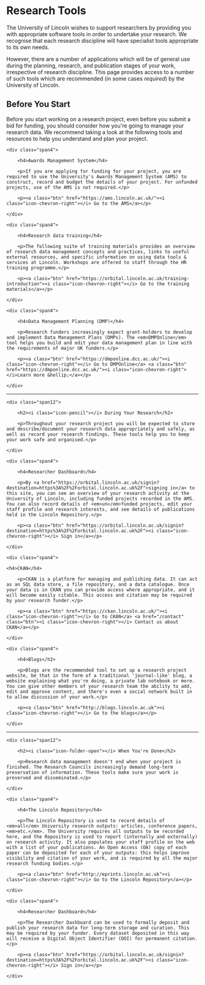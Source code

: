 # <i class="icon-wrench"></i> Research Tools

The University of Lincoln wishes to support researchers by providing you with appropriate software tools in order to undertake your research. We recognise that each research discipline will have specialist tools appropriate to its own needs.

However, there are a number of applications which will be of general use during the planning, research, and publication stages of your work, irrespective of research discipline. This page provides access to a number of such tools which are recommended (in some cases <em>required</em>) by the University of Lincoln.

## <i class="icon-check"></i> Before You Start
		
<p>Before you start working on a research project, even before you submit a bid for funding, you should consider how you're going to manage your research data. We recommend taking a look at the following tools and resources to help you understand and plan your project.</p>

<div class="row">

	<div class="span4">
	
		<h4>Awards Management System</h4>
		
		<p>If you are applying for funding for your project, you are required to use the University's Awards Management System (AMS) to construct, record and budget the details of your project. For unfunded projects, use of the AMS is not required.</p>
		
		<p><a class="btn" href="https://ams.lincoln.ac.uk/"><i class="icon-chevron-right"></i> Go to the AMS</a></p>
		
	</div>

	<div class="span4">
	
		<h4>Research data training</h4>
		
		<p>The following suite of training materials provides an overview of research data management concepts and practices, links to useful external resources, and specific information on using data tools & services at Lincoln. Workshops are offered to staff through the HR training programme.</p>
		
		<p><a class="btn" href="https://orbital.lincoln.ac.uk/training-introduction"><i class="icon-chevron-right"></i> Go to the training materials</a></p>
		
	</div>
	
	<div class="span4">
	
		<h4>Data Management Planning (DMP)</h4>
		
		<p>Research funders increasingly expect grant-holders to develop and implement Data Management Plans (DMPs). The <em>DMPOnline</em> tool helps you build and edit your data management plan in line with the requirements of major UK funders.</p>
		
		<p><a class="btn" href="https://dmponline.dcc.ac.uk/"><i class="icon-chevron-right"></i> Go to DMPOnline</a> <a class="btn" href="https://dmponline.dcc.ac.uk/"><i class="icon-chevron-right"></i>Learn more &hellip;</a></p>
		
	</div>
			
</div>

<hr>

<div class="row">
			
	<div class="span12">
	
		<h2><i class="icon-pencil"></i> During Your Research</h2>
		
		<p>Throughout your research project you will be expected to store and describe/document your research data appropriately and safely, as well as record your research findings. These tools help you to keep your work safe and organised.</p>
	
	</div>
			
</div>

<div class="row">

	<div class="span4">
	
		<h4>Researcher Dashboard</h4>
		
		<p>By <a href="https://orbital.lincoln.ac.uk/signin?destination=https%3A%2F%2Forbital.lincoln.ac.uk%2F">signing in</a> to this site, you can see an overview of your research activity at the University of Lincoln, including funded projects recorded in the AMS. You can also record details of <em>un</em>funded projects, edit your staff profile and research interests, and see details of publications held in the Lincoln Repository.</p>
		
		<p><a class="btn" href="https://orbital.lincoln.ac.uk/signin?destination=https%3A%2F%2Forbital.lincoln.ac.uk%2F"><i class="icon-chevron-right"></i> Sign in</a></p>
		
	</div>

	<div class="span4">
	
	<h4>CKAN</h4>
		
		<p>CKAN is a platform for managing and publishing data. It can act as an SQL data store, a file repository, and a data catalogue. Once your data is in CKAN you can provide access where appropriate, and it will become easily citable. This access and citation may be required by your research funder.</p>
		
		<p><a class="btn" href="https://ckan.lincoln.ac.uk/"><i class="icon-chevron-right"></i> Go to CKAN</a> <a href="/contact" class="btn"><i class="icon-chevron-right"></i> Contact us about CKAN</a></p>
		
	</div>
			
	<div class="span4">
	
		<h4>Blogs</h2>
		
		<p>Blogs are the recommended tool to set up a research project website, be that in the form of a traditional 'journal-like' blog, a website explaining what you're doing, a private lab notebook or more. You can give other members of your research team the ability to add, edit and approve content, and there's even a social network built in to allow discussion of your work.</p>
		
		<p><a class="btn" href="http://blogs.lincoln.ac.uk"><i class="icon-chevron-right"></i> Go to the blogs</a></p>
		
	</div>

</div>

<hr>

<div class="row">
			
	<div class="span12">
	
		<h2><i class="icon-folder-open"></i> When You're Done</h2>
		
		<p>Research data management doesn't end when your project is finished. The Research Councils increasingly demand long-term preservation of information. These tools make sure your work is preserved and disseminated.</p>
	
	</div>
			
</div>

<div class="row">

	<div class="span4">
	
		<h4>The Lincoln Repository</h4>
		
		<p>The Lincoln Repository is used to record details of <em>all</em> University research outputs: articles, conference papers, <em>etc.</em>. The University requires all outputs to be recorded here, and the Repository is used to report (internally and externally) on research activity. It also populates your staff profile on the web with a list of your publications. An Open Access (OA) copy of each paper can be deposited for each of your outputs: this helps improve visibility and citation of your work, and is required by all the major research funding bodies.</p>
		
		<p><a class="btn" href="http://eprints.lincoln.ac.uk"><i class="icon-chevron-right"></i> Go to the Lincoln Repository</a></p>
		
	</div>

	<div class="span4">
	
		<h4>Researcher Dashboard</h4>
		
		<p>The Researcher Dashboard can be used to formally deposit and publish your research data for long-term storage and curation. This may be required by your funder. Every dataset deposited in this way will receive a Digital Object Identifier (DOI) for permanent citation.</p>
		
		<p><a class="btn" href="https://orbital.lincoln.ac.uk/signin?destination=https%3A%2F%2Forbital.lincoln.ac.uk%2F"><i class="icon-chevron-right"></i> Sign in</a></p>
		
	</div>
	
</div>